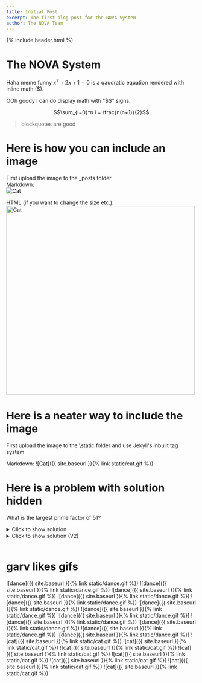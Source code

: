 ```yaml
---
title: Initial Post
excerpt: The first blog post for the NOVA System
author: The NOVA Team
---
```

{% include header.html %}

# The NOVA System
Haha meme funny $x^2+2x+1=0$ is a qaudratic equation rendered with inline math ($). 

OOh goody I can do display math with "$$" signs.

$$\sum_{i=0}^n i = \frac{n(n+1)}{2}$$

>blockquotes are good
  
# Here is how you can include an image 
First upload the image to the \_posts folder   
Markdown:   
![Cat](https://raw.githubusercontent.com/garv-shah/nova-blog/main/static/cat.gif)  

HTML (if you want to change the size etc.):   
<img alt="Cat" src="https://raw.githubusercontent.com/garv-shah/nova-blog/main/static/cat.gif" width="500"/>

# Here is a neater way to include the image
First upload the image to the \static folder and use Jekyll's inbuilt tag system

Markdown:
![Cat]({{ site.baseurl }}{% link static/cat.gif %})


# Here is a problem with solution hidden

What is the largest prime factor of 51?
<details>

<summary>Click to show solution</summary>
 (MARKDOWN NOT RENDERED INSIDE HTML TAG?)
> Answer: 17   
  
Let's use trial and error to see which numbers are factors of 51   
  
It's odd so we only need to try odd numbers:   
* 1 is a factor: $51 = 1 \times 51$   
* 3 is a factor: $51 = 3 \times 17$   
* 5 is not a factor   
* 7 is not a factor   
* 9 is not a factor   
     
And $9^2$ is already larger than $51$, so we don't need to try any more.   
The largest prime factor we found was $17$.
 
</details>



<details>
  <summary>Click to show solution (V2)</summary>
  
 <blockquote> Answer: 17</blockquote>   
 
  Let's use trial and error to see which numbers are factors of 51  <br>
  It's odd so we only need to try odd numbers: <br><br>
 
  <ul>
     <li> 1 is a factor: $51 = 1 \times 51$ </li>
     <li> 3 is a factor: $51 = 3 \times 17$ </li>  
     <li> 5 is not a factor </li>
     <li> 7 is not a factor </li>
     <li> 9 is not a factor </li> 
 </ul>
  <br>
  And $9^2$ is already larger than $51$, so we don't need to try any more. <br>
  The largest prime factor we found was $17$.<br><br>
</details>

<br>

# garv likes gifs
![dance]({{ site.baseurl }}{% link static/dance.gif %}) ![dance]({{ site.baseurl }}{% link static/dance.gif %}) ![dance]({{ site.baseurl }}{% link static/dance.gif %}) ![dance]({{ site.baseurl }}{% link static/dance.gif %})
![dance]({{ site.baseurl }}{% link static/dance.gif %}) ![dance]({{ site.baseurl }}{% link static/dance.gif %}) ![dance]({{ site.baseurl }}{% link static/dance.gif %}) ![dance]({{ site.baseurl }}{% link static/dance.gif %})
![dance]({{ site.baseurl }}{% link static/dance.gif %}) ![dance]({{ site.baseurl }}{% link static/dance.gif %}) ![dance]({{ site.baseurl }}{% link static/dance.gif %}) ![dance]({{ site.baseurl }}{% link static/dance.gif %})
![cat]({{ site.baseurl }}{% link static/cat.gif %}) ![cat]({{ site.baseurl }}{% link static/cat.gif %}) ![cat]({{ site.baseurl }}{% link static/cat.gif %}) ![cat]({{ site.baseurl }}{% link static/cat.gif %})
![cat]({{ site.baseurl }}{% link static/cat.gif %}) ![cat]({{ site.baseurl }}{% link static/cat.gif %}) ![cat]({{ site.baseurl }}{% link static/cat.gif %}) ![cat]({{ site.baseurl }}{% link static/cat.gif %})
